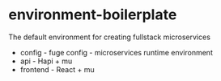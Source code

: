 # environment-boilerplate

The default environment for creating fullstack microservices

* config - fuge config - microservices runtime environment
* api - Hapi + mu
* frontend - React + mu
